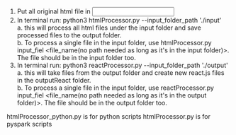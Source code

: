 1. Put all original html file in <input folder>  
2. In terminal run: python3 htmlProcessor.py --input_folder_path './input'  
    a. this will process all html files under the input folder and save processed files to the output folder.  
    b. To process a single file in the input folder, use htmlProcessor.py input_fiel <file_name(no path needed as long as it's in the input folder)>. The file should be in the input folder too.
3. In terminal run: python3 reactProcessor.py --input_folder_path './output'  
    a. this will take files from the output folder and create new react.js files in the outputReact folder.  
    b. To process a single file in the input folder, use reactProcessor.py input_fiel <file_name(no path needed as long as it's in the output folder)>. The file should be in the output folder too.



htmlProcessor_python.py is for python scripts
htmlProcessor.py is for pyspark scripts